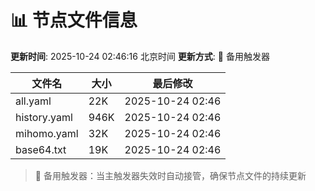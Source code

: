 # 📊 节点文件信息

**更新时间**: 2025-10-24 02:46:16 北京时间
**更新方式**: 🔄 备用触发器

| 文件名 | 大小 | 最后修改 |
|--------|------|----------|
| all.yaml | 22K | 2025-10-24 02:46 |
| history.yaml | 946K | 2025-10-24 02:46 |
| mihomo.yaml | 32K | 2025-10-24 02:46 |
| base64.txt | 19K | 2025-10-24 02:46 |

> 🔄 备用触发器：当主触发器失效时自动接管，确保节点文件的持续更新
